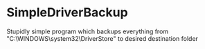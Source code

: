 # SimpleDriverBackup
Stupidly simple program which backups everything from "C:\WINDOWS\system32\DriverStore" to desired destination folder
